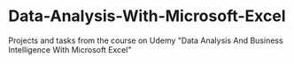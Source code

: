 # Data-Analysis-With-Microsoft-Excel
Projects and tasks from the course on Udemy  "Data Analysis And Business Intelligence With Microsoft Excel"
